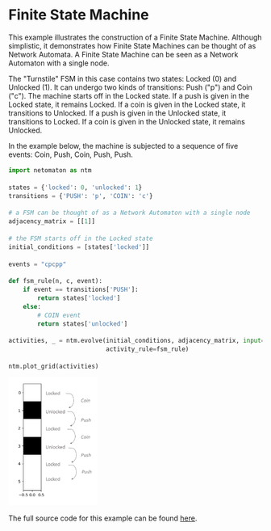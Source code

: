 # Finite State Machine

This example illustrates the construction of a Finite State Machine.
Although simplistic, it demonstrates how Finite State Machines can be
thought of as Network Automata. A Finite State Machine can be seen
as a Network Automaton with a single node.

The "Turnstile" FSM in this case contains two states: Locked (0) and Unlocked (1).
It can undergo two kinds of transitions: Push ("p") and Coin ("c").
The machine starts off in the Locked state.
If a push is given in the Locked state, it remains Locked.
If a coin is given in the Locked state, it transitions to Unlocked.
If a push is given in the Unlocked state, it transitions to Locked.
If a coin is given in the Unlocked state, it remains Unlocked.

In the example below, the machine is subjected to a sequence of five
events: Coin, Push, Coin, Push, Push.

```python
import netomaton as ntm

states = {'locked': 0, 'unlocked': 1}
transitions = {'PUSH': 'p', 'COIN': 'c'}

# a FSM can be thought of as a Network Automaton with a single node
adjacency_matrix = [[1]]

# the FSM starts off in the Locked state
initial_conditions = [states['locked']]

events = "cpcpp"

def fsm_rule(n, c, event):
    if event == transitions['PUSH']:
        return states['locked']
    else:
        # COIN event
        return states['unlocked']

activities, _ = ntm.evolve(initial_conditions, adjacency_matrix, input=events,
                           activity_rule=fsm_rule)

ntm.plot_grid(activities)
```

<img src="../../resources/fsm.png" width="35%"/>

The full source code for this example can be found [here](finite_state_machine_demo.py).